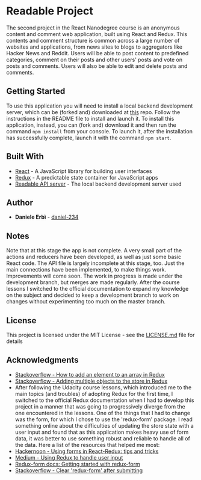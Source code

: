 # Readable Project

The second project in the React Nanodegree course is an anonymous content and comment web application, built using React and Redux. This contents and comment structure is common across a large number of websites and applications, from news sites to blogs to aggregators like Hacker News and Reddit.
Users will be able to post content to predefined categories, comment on their posts and other users' posts and vote on posts and comments.
Users will also be able to edit and delete posts and comments.

## Getting Started

To use this application you will need to install a local backend development server, which can be (forked and) downloaded at [this](https://github.com/daniel-234/reactnd-project-readable-api-server) repo. Follow the instructions in the README file to install and launch it.
To install this application, instead, you can (fork and) download it and then run the command `npm install` from your console. To launch it, after the installation has successfully complete, launch it with the command `npm start`.

## Built With

* [React](https://facebook.github.io/react/) - A JavaScript library for building user interfaces
* [Redux](http://redux.js.org/) - A predictable state container for JavaScript apps
* [Readable API server](https://github.com/udacity/reactnd-project-readable-starter) - The local backend development server used

## Author

* **Daniele Erbì** - [daniel-234](https://github.com/daniel-234)

## Notes

Note that at this stage the app is not complete. A very small part of the actions and reducers have been developed, as well as just some basic React code. The API file is largely incomplete at this stage, too. Just the main connections have been implemented, to make things work. Improvements will come soon.
The work in progress is made under the development branch, but merges are made regularly. After the course lessons I switched to the official documentation to expand my knowledge on the subject and decided to keep a development branch to work on changes without experimenting too much on the master branch.

## License

This project is licensed under the MIT License - see the [LICENSE.md](LICENSE.md) file for details

## Acknowledgments

* [Stackoverflow - How to add an element to an array in Redux](https://stackoverflow.com/questions/40911194/how-do-i-add-an-element-to-array-in-reducer-of-react-native-redux)
* [Stackoverflow - Adding multiple objects to the store in Redux](https://stackoverflow.com/questions/42463609/adding-multiple-objects-to-the-store-in-redux)
* After following the Udacity course lessons, which introduced me to the main topics (and troubles) of adopting Redux for the first time, I switched to the official Redux documentation when I had to develop this project in a manner that was going to progressively diverge from the one encountered in the lessons.
One of the things that I had to change was the form, for which I chose to use the 'redux-form' package. I read something online about the difficulties of updating the store state with a user input and found that as this application makes heavy use of form data, it was better to use something robust and reliable to handle all of the data.
Here a list of the resources that helped me most:
* [Hackernoon - Using forms in React-Redux: tips and tricks](https://hackernoon.com/using-forms-in-react-redux-tips-and-tricks-48ad9c7522f6)
* [Medium - Using Redux to handle user input](https://medium.com/@jtbennett/using-redux-form-to-handle-user-input-1392826f2c6d)
* [Redux-form docs: Getting started with redux-form](http://redux-form.com/6.0.0-alpha.4/docs/GettingStarted.md/)
* [Stackoverflow - Clear 'redux-form' after submitting](https://stackoverflow.com/questions/42551955/clear-redux-form-fields-after-submitting)